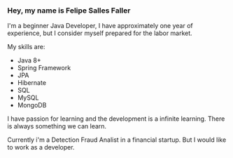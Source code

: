 ### Hey, my name is Felipe Salles Faller

I'm a beginner Java Developer, I have approximately one year of experience, but I consider myself prepared for the labor market.

My skills are:
- Java 8+
- Spring Framework
- JPA
- Hibernate
- SQL
- MySQL
- MongoDB

I have passion for learning and the development is a infinite learning. There is always something we can learn.

Currently i'm a Detection Fraud Analist in a financial startup. But I would like to work as a developer.



<!--
**felipesal/felipesal** is a ✨ _special_ ✨ repository because its `README.md` (this file) appears on your GitHub profile.

Here are some ideas to get you started:

- 🔭 I’m currently working on ...
- 🌱 I’m currently learning ...
- 👯 I’m looking to collaborate on ...
- 🤔 I’m looking for help with ...
- 💬 Ask me about ...
- 📫 How to reach me: ...
- 😄 Pronouns: ...
- ⚡ Fun fact: ...
-->
